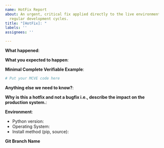 ```yaml
---
name: HotFix Report
about: An urgent, critical fix applied directly to the live environment, often bypassing
  regular development cycles.
title: "[HotFix]: "
labels: ''
assignees: ''

---
```


**What happened**:

**What you expected to happen**:

**Minimal Complete Verifiable Example**:

<!-- See http://matthewrocklin.com/blog/work/2018/02/28/minimal-bug-reports or https://stackoverflow.com/help/mcve for an example -->

```python
# Put your MCVE code here
```

**Anything else we need to know?**:

**Why is this a hotfix and not a bugfix i.e., describe the impact on the production system.**:

**Environment**:

- Python version:
- Operating System:
- Install method (pip, source):

**Git Branch Name**
<!--Will be provided by owner -->
